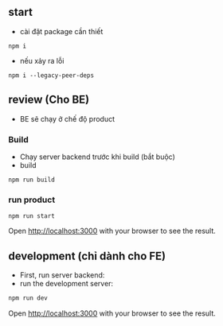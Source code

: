 

## start

- cài đặt package cần thiết

```base
npm i
```

- nếu xảy ra lỗi

```base
npm i --legacy-peer-deps
```

## review (Cho BE)

- BE sẽ chạy ở chế độ product

### Build

- Chạy server backend trước khi build (bắt buộc)
- build

```base
npm run build
```

### run product

```base
npm run start
```

Open [http://localhost:3000](http://localhost:3000) with your browser to see the result.

## development (chỉ dành cho FE)

- First, run server backend:
- run the development server:

```bash
npm run dev
```

Open [http://localhost:3000](http://localhost:3000) with your browser to see the result.
